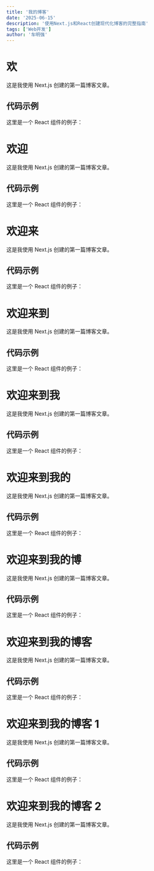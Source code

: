 ```yaml
---
title: '我的博客'
date: '2025-06-15'
description: '使用Next.js和React创建现代化博客的完整指南'
tags: ['Web开发']
author: '车明强'
---
```


# 欢

这是我使用 Next.js 创建的第一篇博客文章。

## 代码示例

这里是一个 React 组件的例子：

# 欢迎

这是我使用 Next.js 创建的第一篇博客文章。

## 代码示例

这里是一个 React 组件的例子：

# 欢迎来

这是我使用 Next.js 创建的第一篇博客文章。

## 代码示例

这里是一个 React 组件的例子：

# 欢迎来到

这是我使用 Next.js 创建的第一篇博客文章。

## 代码示例

这里是一个 React 组件的例子：

# 欢迎来到我

这是我使用 Next.js 创建的第一篇博客文章。

## 代码示例

这里是一个 React 组件的例子：

# 欢迎来到我的

这是我使用 Next.js 创建的第一篇博客文章。

## 代码示例

这里是一个 React 组件的例子：

# 欢迎来到我的博

这是我使用 Next.js 创建的第一篇博客文章。

## 代码示例

这里是一个 React 组件的例子：

# 欢迎来到我的博客

这是我使用 Next.js 创建的第一篇博客文章。

## 代码示例

这里是一个 React 组件的例子：

# 欢迎来到我的博客 1

这是我使用 Next.js 创建的第一篇博客文章。

## 代码示例

这里是一个 React 组件的例子：

# 欢迎来到我的博客 2

这是我使用 Next.js 创建的第一篇博客文章。

## 代码示例

这里是一个 React 组件的例子：
